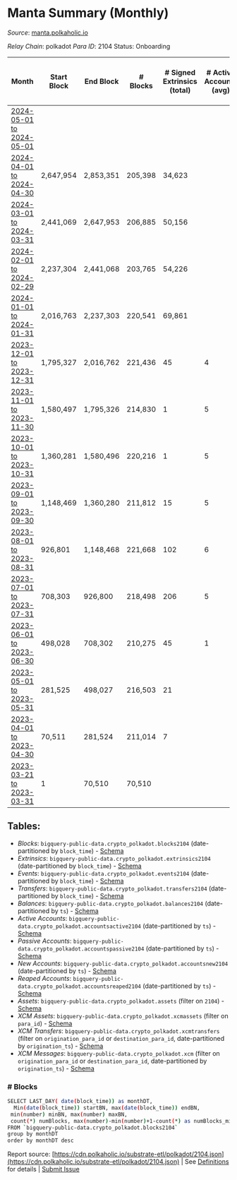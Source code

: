 # Manta Summary (Monthly)

_Source_: [manta.polkaholic.io](https://manta.polkaholic.io)

*Relay Chain*: polkadot
*Para ID*: 2104
Status: Onboarding


| Month | Start Block | End Block | # Blocks | # Signed Extrinsics (total) | # Active Accounts (avg) | # Addresses with Balances (max) | Issues |
| ----- | ----------- | --------- | -------- | --------------------------- | ----------------------- | ------------------------------- | ------ |
| [2024-05-01 to 2024-05-01](/polkadot/2104-manta/2024-05-31.md) |  |  |  |  |  |  | -   |   
| [2024-04-01 to 2024-04-30](/polkadot/2104-manta/2024-04-30.md) | 2,647,954 | 2,853,351 | 205,398 | 34,623 |  | 23,284 | -   |   
| [2024-03-01 to 2024-03-31](/polkadot/2104-manta/2024-03-31.md) | 2,441,069 | 2,647,953 | 206,885 | 50,156 |  | 22,269 | -   |   
| [2024-02-01 to 2024-02-29](/polkadot/2104-manta/2024-02-29.md) | 2,237,304 | 2,441,068 | 203,765 | 54,226 |  | 20,298 | -   |   
| [2024-01-01 to 2024-01-31](/polkadot/2104-manta/2024-01-31.md) | 2,016,763 | 2,237,303 | 220,541 | 69,861 |  | 17,227 | -   |   
| [2023-12-01 to 2023-12-31](/polkadot/2104-manta/2023-12-31.md) | 1,795,327 | 2,016,762 | 221,436 | 45 | 4 | 33 | -   |   
| [2023-11-01 to 2023-11-30](/polkadot/2104-manta/2023-11-30.md) | 1,580,497 | 1,795,326 | 214,830 | 1 | 5 | 28 | -   |   
| [2023-10-01 to 2023-10-31](/polkadot/2104-manta/2023-10-31.md) | 1,360,281 | 1,580,496 | 220,216 | 1 | 5 | 27 | -   |   
| [2023-09-01 to 2023-09-30](/polkadot/2104-manta/2023-09-30.md) | 1,148,469 | 1,360,280 | 211,812 | 15 | 5 | 28 | -   |   
| [2023-08-01 to 2023-08-31](/polkadot/2104-manta/2023-08-31.md) | 926,801 | 1,148,468 | 221,668 | 102 | 6 | 26 | -   |   
| [2023-07-01 to 2023-07-31](/polkadot/2104-manta/2023-07-31.md) | 708,303 | 926,800 | 218,498 | 206 | 5 | 23 | -   |   
| [2023-06-01 to 2023-06-30](/polkadot/2104-manta/2023-06-30.md) | 498,028 | 708,302 | 210,275 | 45 | 1 | 12 | -   |   
| [2023-05-01 to 2023-05-31](/polkadot/2104-manta/2023-05-31.md) | 281,525 | 498,027 | 216,503 | 21 |  | 9 | -   |   
| [2023-04-01 to 2023-04-30](/polkadot/2104-manta/2023-04-30.md) | 70,511 | 281,524 | 211,014 | 7 |  | 9 | -   |   
| [2023-03-21 to 2023-03-31](/polkadot/2104-manta/2023-03-31.md) | 1 | 70,510 | 70,510 |  |  | 9 | -   |   

## Tables:

* _Blocks_: `bigquery-public-data.crypto_polkadot.blocks2104` (date-partitioned by `block_time`) - [Schema](/schema/balances.json)
* _Extrinsics_: `bigquery-public-data.crypto_polkadot.extrinsics2104` (date-partitioned by `block_time`) - [Schema](/schema/extrinsics.json)
* _Events_: `bigquery-public-data.crypto_polkadot.events2104` (date-partitioned by `block_time`) - [Schema](/schema/events.json)
* _Transfers_: `bigquery-public-data.crypto_polkadot.transfers2104` (date-partitioned by `block_time`) - [Schema](/schema/transfers.json)
* _Balances_: `bigquery-public-data.crypto_polkadot.balances2104` (date-partitioned by `ts`) - [Schema](/schema/balances.json)
* _Active Accounts_: `bigquery-public-data.crypto_polkadot.accountsactive2104` (date-partitioned by `ts`) - [Schema](/schema/accountsactive.json)
* _Passive Accounts_: `bigquery-public-data.crypto_polkadot.accountspassive2104` (date-partitioned by `ts`) - [Schema](/schema/accountspassive.json)
* _New Accounts_: `bigquery-public-data.crypto_polkadot.accountsnew2104` (date-partitioned by `ts`) - [Schema](/schema/accountsnew.json)
* _Reaped Accounts_: `bigquery-public-data.crypto_polkadot.accountsreaped2104` (date-partitioned by `ts`) - [Schema](/schema/accountsreaped.json)
* _Assets_: `bigquery-public-data.crypto_polkadot.assets` (filter on `2104`) - [Schema](/schema/assets.json)
* _XCM Assets_: `bigquery-public-data.crypto_polkadot.xcmassets` (filter on `para_id`) - [Schema](/schema/xcmassets.json)
* _XCM Transfers_: `bigquery-public-data.crypto_polkadot.xcmtransfers` (filter on `origination_para_id` or `destination_para_id`, date-partitioned by `origination_ts`) - [Schema](/schema/xcmtransfers.json)
* _XCM Messages_: `bigquery-public-data.crypto_polkadot.xcm` (filter on `origination_para_id` or `destination_para_id`, date-partitioned by `origination_ts`) - [Schema](/schema/xcm.json)

### # Blocks
```bash
SELECT LAST_DAY( date(block_time)) as monthDT,
  Min(date(block_time)) startBN, max(date(block_time)) endBN, 
 min(number) minBN, max(number) maxBN, 
 count(*) numBlocks, max(number)-min(number)+1-count(*) as numBlocks_missing 
FROM `bigquery-public-data.crypto_polkadot.blocks2104` 
group by monthDT 
order by monthDT desc
```


Report source: [https://cdn.polkaholic.io/substrate-etl/polkadot/2104.json](https://cdn.polkaholic.io/substrate-etl/polkadot/2104.json) | See [Definitions](/DEFINITIONS.md) for details | [Submit Issue](https://github.com/colorfulnotion/substrate-etl/issues)
